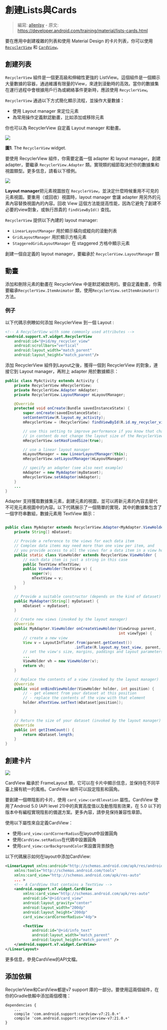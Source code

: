 # 創建Lists與Cards

> 編寫: [allenlsy](https://github.com/allenlsy) - 原文: <https://developer.android.com/training/material/lists-cards.html>

要在應用中創建複雜的列表和使用 Material Design 的卡片列表，你可以使用 [`RecyclerView`](http://developer.android.com/reference/android/support/v7/widget/RecyclerView.html) 和 [`CardView`](http://developer.android.com/reference/android/support/v7/widget/CardView.html)。

## 創建列表

`RecyclerView` 組件是一個更高級和伸縮性更強的 ListView。這個組件是一個顯示大量數據的容器，通過維護有限量的View，來達到滾動時的高效。當你的數據集在運行過程中會根據用戶行為或網絡事件更新時，應該使用 `RecyclerView`。

`RecyclerView` 通過以下方式簡化顯示流程，並操作大量數據：

* 使用 Layout manager 來定位元素
* 為常用操作定義默認動畫，比如添加或移除元素

你也可以為 RecyclerView 自定義 Layout manager 和動畫。

![](RecyclerView.png)

**圖1**. The `RecyclerView` widget.

要使用 RecyclerView 組件，你需要定義一個 adapter 和 layout manager。創建 adapter，要繼承 `RecyclerView.Adapter` 類。實現類的細節取決於你的數據集和視圖類型。更多信息，請看以下樣例。

![](list_mail.png)

**Layout manager**把元素視圖放在 `RecyclerView`，並決定什麼時候重用不可見的元素視圖。要重用（或回收）視圖時，layout manager 會讓 adapter 用另外的元素內容替換視圖內的內容。回收 View 這個方法能提高性能，因為它避免了創建不必要的view對象，或執行昂貴的 `findViewById()` 查找。

`RecyclerView` 提供以下內建的 layout manager:

* `LinearLayoutManager` 用於顯示橫向或縱向的滾動列表
* `GridLayoutManager` 用於顯示方格元素
* `StaggeredGridLayoutManager` 在 staggered 方格中顯示元素

創建一個自定義的 layout manager，要繼承於 `RecyclerView.LayoutManager` 類

## 動畫

添加和刪除元素的動畫在 RecyclerView 中是默認被啟用的。要自定義動畫，你需要繼承`RecyclerView.ItemAnimator` 類，使用`RecyclerView.setItemAnimator()`方法。

### 例子

以下代碼示例瞭如何添加 RecyclerView 到一個 Layout :

```xml
<!-- A RecyclerView with some commonly used attributes -->
<android.support.v7.widget.RecyclerView
    android:id="@+id/my_recycler_view"
    android:scrollbars="vertical"
    android:layout_width="match_parent"
    android:layout_height="match_parent"/>
```

添加 RecyclerView 組件到Layout之後，獲得一個到 RecyclerView 的對象，連接它到 Layout manager，再附上 adapter 用於數據顯示：

```java
public class MyActivity extends Activity {
    private RecyclerView mRecyclerView;
    private RecyclerView.Adapter mAdapter;
    private RecyclerView.LayoutManager mLayoutManager;

    @Override
    protected void onCreate(Bundle savedInstanceState) {
        super.onCreate(savedInstanceState);
        setContentView(R.layout.my_activity);
        mRecyclerView = (RecyclerView) findViewById(R.id.my_recycler_view);

        // use this setting to improve performance if you know that changes
        // in content do not change the layout size of the RecyclerView
        mRecyclerView.setHasFixedSize(true);

        // use a linear layout manager
        mLayoutManager = new LinearLayoutManager(this);
        mRecyclerView.setLayoutManager(mLayoutManager);

        // specify an adapter (see also next example)
        mAdapter = new MyAdapter(myDataset);
        mRecyclerView.setAdapter(mAdapter);
    }
    ...
}
```

Adapter 支持獲取數據集元素，創建元素的視圖，並可以將新元素的內容去替代不可見元素視圖中的內容。以下代碼展示了一個簡單的實現，其中的數據集包含了一個字符串數組，數據元素用 TextView 顯示：

```java

public class MyAdapter extends RecyclerView.Adapter<MyAdapter.ViewHolder> {
    private String[] mDataset;

    // Provide a reference to the views for each data item
    // Complex data items may need more than one view per item, and
    // you provide access to all the views for a data item in a view holder
    public static class ViewHolder extends RecyclerView.ViewHolder {
        // each data item is just a string in this case
        public TextView mTextView;
        public ViewHolder(TextView v) {
            super(v);
            mTextView = v;
        }
    }

    // Provide a suitable constructor (depends on the kind of dataset)
    public MyAdapter(String[] myDataset) {
        mDataset = myDataset;
    }

    // Create new views (invoked by the layout manager)
    @Override
    public MyAdapter.ViewHolder onCreateViewHolder(ViewGroup parent,
                                                   int viewType) {
        // create a new view
        View v = LayoutInflater.from(parent.getContext())
                               .inflate(R.layout.my_text_view, parent, false);
        // set the view's size, margins, paddings and layout parameters
        ...
        ViewHolder vh = new ViewHolder(v);
        return vh;
    }

    // Replace the contents of a view (invoked by the layout manager)
    @Override
    public void onBindViewHolder(ViewHolder holder, int position) {
        // - get element from your dataset at this position
        // - replace the contents of the view with that element
        holder.mTextView.setText(mDataset[position]);

    }

    // Return the size of your dataset (invoked by the layout manager)
    @Override
    public int getItemCount() {
        return mDataset.length;
    }
}

```

## 創建卡片

![](card_travel.png)

CardView 繼承於 FrameLayout 類，它可以在卡片中顯示信息，並保持在不同平臺上擁有統一的風格。CardView 組件可以設定陰影和圓角。

要創建一個帶陰影的卡片，使用 `card_view:cardElevation` 屬性。CardView 使用了Android 5.0 (API level 21)中的真實高度值以及動態陰影效果，在 5.0 以下的版本中有編程實現陰影的備選方案。更多內容，請參見保持兼容性章節。

使用以下屬性來自定義CardView：

* 使用`card_view:cardCornerRadius`在layout中設置圓角
* 使用`CardView.setRadius`在代碼中設置圓角
* 使用`card_view:carBackgroundColor`來設置背景顏色

以下代碼展示如何在layout中添加CardView:

```xml
<LinearLayout xmlns:android="http://schemas.android.com/apk/res/android"
    xmlns:tools="http://schemas.android.com/tools"
    xmlns:card_view="http://schemas.android.com/apk/res-auto"
    ... >
    <!-- A CardView that contains a TextView -->
    <android.support.v7.widget.CardView
        xmlns:card_view="http://schemas.android.com/apk/res-auto"
        android:id="@+id/card_view"
        android:layout_gravity="center"
        android:layout_width="200dp"
        android:layout_height="200dp"
        card_view:cardCornerRadius="4dp">

        <TextView
            android:id="@+id/info_text"
            android:layout_width="match_parent"
            android:layout_height="match_parent" />
    </android.support.v7.widget.CardView>
</LinearLayout>

```

更多信息，參見CardView的API文檔。

## 添加依賴

RecyclerView和CardView都是v7 support 庫的一部分。要使用這兩個組件，在你的Gradle依賴中添加兩個模塊：

```
dependencies {
    ...
    compile 'com.android.support:cardview-v7:21.0.+'
    compile 'com.android.support:recyclerview-v7:21.0.+'
}
```
